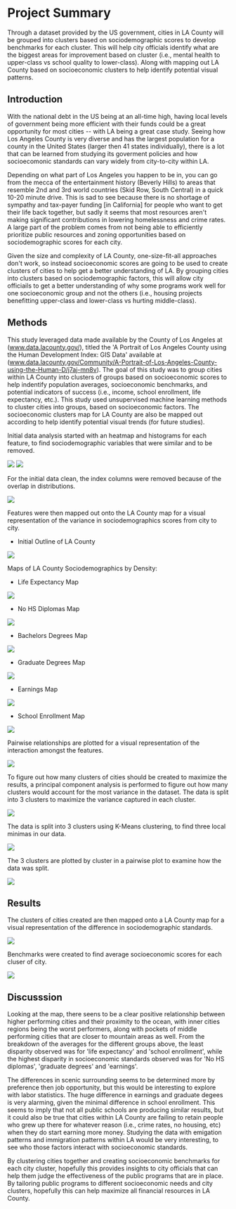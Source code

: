 # Project Summary
Through a dataset provided by the US government, cities in LA County will be grouped into clusters based on sociodemographic scores to develop benchmarks for each cluster. This will help city officials identify what are the biggest areas for improvement based on cluster (i.e., mental health to upper-class vs school quality to lower-class). Along with mapping out LA County based on socioeconomic clusters to help identify potential visual patterns.


## Introduction

With the national debt in the US being at an all-time high, having local levels of government being more efficient with their funds could be a great opportunity for most cities -- with LA being a great case study. Seeing how Los Angeles County is very diverse and has the largest population for a county in the United States (larger then 41 states individually), there is a lot that can be learned from studying its goverment policies and how socioecomonic standards can vary widely from city-to-city within LA. 

Depending on what part of Los Angeles you happen to be in, you can go from the mecca of the entertainment history (Beverly Hills) to areas that resemble 2nd and 3rd world countries (Skid Row, South Central) in a quick 10-20 minute drive. This is sad to see because there is no shortage of sympathy and tax-payer funding [in California] for people who want to get their life back together, but sadly it seems that most resources aren't making significant contributions in lowering homelessness and crime rates. A large part of the problem comes from not being able to efficiently prioritize public resources and zoning opportunities based on sociodemographic scores for each city. 

Given the size and complexity of LA County, one-size-fit-all approaches don't work, so instead socioeconomic scores are going to be used to create clusters of cities to help get a better understanding of LA. By grouping cities into clusters based on sociodemographic factors, this will allow city officiails to get a better understanding of why some programs work well for one socioeconomic group and not the others (i.e., housing projects benefitting upper-class and lower-class vs hurting middle-class). 

## Methods

This study leveraged data made available by the County of Los Angeles at (www.data.lacounty.gov/), titled the 'A Portrait of Los Angeles County using the Human Development Index: GIS Data' available at (www.data.lacounty.gov/Community/A-Portrait-of-Los-Angeles-County-using-the-Human-D/j7aj-mn8v). The goal of this study was to group cities within LA County into clusters of groups based on socioeconomic scores to help indentify population averages, socioeconomic benchmarks, and potential indicators of success (i.e., income, school enrollment, life expectancy, etc.). This study used unsupervised machine learning methods to cluster cities into groups, based on socioeconomic factors. The socioeconomic clusters map for LA County are also be mapped out according to help identify potential visual trends (for future studies).

Initial data analysis started with an heatmap and histograms for each feature, to find sociodemographic variables that were similar and to be removed.

![](Images/LA%20County%20Heatmap.PNG)
![](Images/LA%20County%20Histograms.png)

For the initial data clean, the index columns were removed because of the overlap in distributions.

![](Images/LA%20County%20Heatmap%20Model.PNG)

Features were then mapped out onto the LA County map for a visual representation of the variance in sociodemographics scores from city to city.

- Initial Outline of LA County

![](Images/LA%20County%20Map.PNG)

Maps of LA County Sociodemographics by Density:

- Life Expectancy Map

![](Images/LA%20County%20Map%20-%20Life%20Expectancy.PNG)

- No HS Diplomas Map

![](Images/LA%20County%20Map%20-%20No%20HS%20Diplomas.PNG)

- Bachelors Degrees Map

![](Images/LA%20County%20Map%20-%20Bachelors%20Degrees.PNG)

- Graduate Degrees Map

![](Images/LA%20County%20Map%20-%20Graduate%20Degrees.PNG)

- Earnings Map

![](Images/LA%20County%20Map%20-%20Earnings.PNG)

- School Enrollment Map

![](Images/LA%20County%20Map%20-%20School%20Enrollment.PNG)

Pairwise relationships are plotted for a visual representation of the interaction amongst the features.

![](Images/LA%20County%20Pairplot%20Model.PNG)

To figure out how many clusters of cities should be created to maximize the results, a principal component analysis is performed to figure out how many clusters would account for the most variance in the dataset. The data is split into 3 clusters to maximize the variance captured in each cluster.

![](Images/LA%20County%20PCA.PNG)

The data is split into 3 clusters using K-Means clustering, to find three local minimas in our data.

![](Images/LA%20County%20Pairplot%20PCA.PNG)

The 3 clusters are plotted by cluster in a pairwise plot to examine how the data was split.

![](Images/LA%20County%20Pairplot%20Model%20PCA.PNG)

## Results

The clusters of cities created are then mapped onto a LA County map for a visual representation of the difference in sociodemographic standards.

![](Images/LA%20County%20Map%20-%20Model%20PCA.PNG)

Benchmarks were created to find average socioeconomic scores for each cluser of city.

![](Images/LA%20County%20Benchmarks.PNG)

## Discusssion

Looking at the map, there seens to be a clear positive relationship between higher performing cities and their proximity to the ocean, with inner cities regions being the worst performers, along with pockets of middle performing cities that are closer to mountain areas as well. From the breakdown of the averages for the different groups above, the least disparity observed was for 'life expectancy' and 'school enrollment', while the highest disparity in socioeconomic standards observed was for 'No HS diplomas', 'graduate degrees' and 'earnings'.

The differences in scenic surrounding seems to be determined more by preference then job opportunity, but this would be interesting to explore with labor statistics. The huge difference in earnings and graduate degees is very alarming, given the minimal difference in school enrollment. This seems to imply that not all public schools are producing similar results, but it could also be true that cities within LA County are failing to retain people who grew up there for whatever reason (i.e., crime rates, no housing, etc) when they do start earning more money. Studying the data with emigation patterns and immigration patterns within LA would be very interesting, to see who those factors interact with socioeconomic standards.

By clustering cities together and creating socioeconomic benchmarks for each city cluster, hopefully this provides insights to city officials that can help them judge the effectiveness of the public programs that are in place. By tailoring public programs to different socioeconomic needs and city clusters, hopefully this can help maximize all financial resources in LA County.

